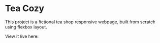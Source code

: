 # Tea Cozy

This project is a fictional tea shop responsive webpage, built from scratch using flexbox layout. 

View it live here: 

